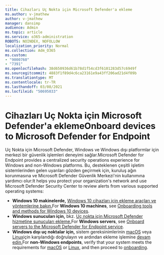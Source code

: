 ```yaml
---
title: Cihazları Uç Nokta için Microsoft Defender'a ekleme
ms.author: v-jmathew
author: v-jmathew
manager: dansimp
audience: Admin
ms.topic: article
ms.service: o365-administration
ROBOTS: NOINDEX, NOFOLLOW
localization_priority: Normal
ms.collection: Adm_O365
ms.custom:
- "9000760"
- "7391"
ms.openlocfilehash: 38d650936d61b78d1f54cd3f6101283d57c6949f
ms.sourcegitcommit: 4883f1f89d4c6ca23161e9a43ff206ad21d4f09b
ms.translationtype: MT
ms.contentlocale: tr-TR
ms.lasthandoff: 03/08/2021
ms.locfileid: "50695033"
---
```

# <a name="onboard-devices-to-microsoft-defender-for-endpoint"></a><span data-ttu-id="8cc45-102">Cihazları Uç Nokta için Microsoft Defender'a ekleme</span><span class="sxs-lookup"><span data-stu-id="8cc45-102">Onboard devices to Microsoft Defender for Endpoint</span></span>

<span data-ttu-id="8cc45-103">Uç Nokta için Microsoft Defender, Windows ve Windows dışı platformlar için merkezi bir güvenlik işlemleri deneyimi sağlar.</span><span class="sxs-lookup"><span data-stu-id="8cc45-103">Microsoft Defender for Endpoint provides a centralized security operations experience for Windows and non-Windows platforms.</span></span> <span data-ttu-id="8cc45-104">Bu, desteklenen çeşitli işletim sistemlerinden gelen uyarıları gözden geçirmek için, kuruluş ağın korunmasına ve Microsoft Defender Güvenlik Merkezi'nin kullanımına yardımcı olur:</span><span class="sxs-lookup"><span data-stu-id="8cc45-104">It helps you protect your organization's network and use Microsoft Defender Security Center to review alerts from various supported operating systems:</span></span>

- <span data-ttu-id="8cc45-105">**Windows 10 makinelerde,** [Windows 10 cihazları için ekleme araçları ve yöntemlerine bakın.](https://go.microsoft.com/fwlink/?linkid=2143460)</span><span class="sxs-lookup"><span data-stu-id="8cc45-105">For **Windows 10 machines**, see [Onboarding tools and methods for Windows 10 devices](https://go.microsoft.com/fwlink/?linkid=2143460).</span></span>
- <span data-ttu-id="8cc45-106">**Windows sunucuları için,** bkz. [Uç nokta için Microsoft Defender hizmetine sunucuları ekleme.](https://go.microsoft.com/fwlink/?linkid=2143627)</span><span class="sxs-lookup"><span data-stu-id="8cc45-106">For **Windows servers**, see [Onboard servers to the Microsoft Defender for Endpoint service](https://go.microsoft.com/fwlink/?linkid=2143627).</span></span>
- <span data-ttu-id="8cc45-107">**Windows dışı uç noktalar için,** sistem gereksinimlerinin [macOS](https://go.microsoft.com/fwlink/?linkid=2143461) veya [Linux](https://go.microsoft.com/fwlink/?linkid=2143462)için karşılandığı doğrulayın ve ardından ekleme işlemine [devam edin.](https://go.microsoft.com/fwlink/?linkid=2143628)</span><span class="sxs-lookup"><span data-stu-id="8cc45-107">For **non-Windows endpoints**, verify that your system meets the requirements for [macOS](https://go.microsoft.com/fwlink/?linkid=2143461) or [Linux](https://go.microsoft.com/fwlink/?linkid=2143462), and then proceed to [onboarding](https://go.microsoft.com/fwlink/?linkid=2143628).</span></span>
